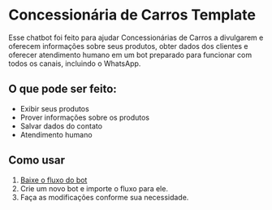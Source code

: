 # Concessionária de Carros Template
Esse chatbot foi feito para ajudar Concessionárias de Carros a divulgarem e oferecem informações sobre seus produtos, obter dados dos clientes e oferecer atendimento humano em um bot preparado para funcionar com todos os canais, incluindo o WhatsApp.

## O que pode ser feito:
* Exibir seus produtos
* Prover informações sobre os produtos
* Salvar dados do contato
* Atendimento humano



## Como usar
1. [Baixe o fluxo do bot](https://github.com/takenet/blip-tools/blob/master/Templates/Car%20Dealership%20Template%20(multichannel)/carDealership_template.json)
2. Crie um novo bot e importe o fluxo para ele.
3. Faça as modificações conforme sua necessidade.